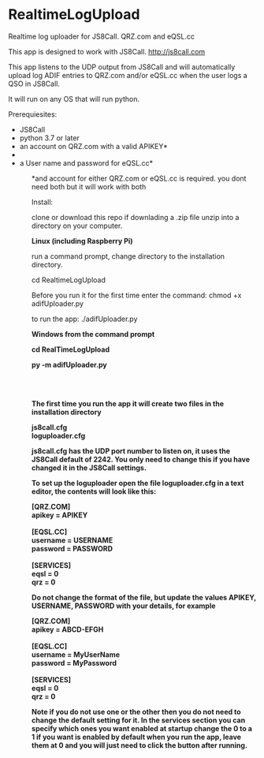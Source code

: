 # RealtimeLogUpload
 Realtime log uploader for JS8Call. QRZ.com and eQSL.cc
 
 This app is designed to work with JS8Call. http://js8call.com
 
 This app listens to the UDP output from JS8Call and will automatically upload log ADIF entries to QRZ.com and/or eQSL.cc when the user logs a QSO in JS8Call.
 
 It will run on any OS that will run python.
 
 Prerequiesites:
 
 <ul>
 <li>JS8Call</li>
 <li>python 3.7 or later</li>
 <li>an account on QRZ.com with a valid APIKEY*<li>
 <li>a User name and password for eQSL.cc*</li>
<ul>

*and account for either QRZ.com or eQSL.cc is required. you dont need both but it will work with both

Install:

clone or download this repo if downlading a .zip file unzip into a directory on your computer.

<b>Linux (including Raspberry Pi)</b>

run a command prompt, change directory to the installation directory.<br>

cd RealtimeLogUpload<br>

Before you run it for the first time enter the command:
chmod +x adifUploader.py

to run the app:
./adifUploader.py

<b>Windows<b>
 from the command prompt<br>
 
 cd RealTimeLogUpload<br>
 
 py -m adifUploader.py<br>
 
 <br>
 <br>
 
 The first time you run the app it will create two files in the installation directory<br>
 
 js8call.cfg<br>
 loguploader.cfg<br>
 
 js8call.cfg has the UDP port number to listen on, it uses the JS8Call default of 2242. You only need to change this if you have changed it in the JS8Call settings.<br>
 
 To set up the loguploader open the file loguploader.cfg in a text editor, the contents will look like this:<br>
 <p>
 [QRZ.COM]<br>
apikey = APIKEY<br>
<br>
[EQSL.CC]<br>
username = USERNAME<br>
password = PASSWORD<br>
<br>
[SERVICES]<br>
eqsl = 0<br>
qrz = 0<br>
 </p>
 
Do not change the format of the file, but update the values APIKEY, USERNAME, PASSWORD with your details, for example 

 <p>
 [QRZ.COM]<br>
apikey = ABCD-EFGH<br>
<br>
[EQSL.CC]<br>
username = MyUserName<br>
password = MyPassword<br>
<br>
[SERVICES]<br>
eqsl = 0<br>
qrz = 0<br>
 </p>

Note if you do not use one or the other then you do not need to change the default setting for it.
In the services section you can specify which ones you want enabled at startup change the 0 to a 1 if you want is enabled by default when you run the app, leave them at 0 and you will just need to click the button after running.
<br>



